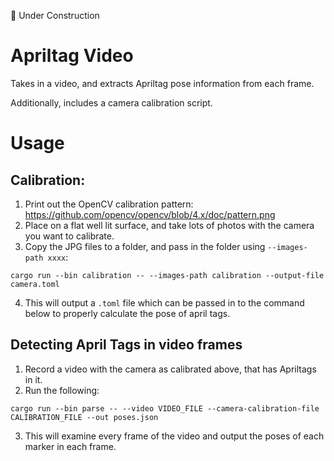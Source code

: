 🚧 Under Construction

# Apriltag Video
Takes in a video, and extracts Apriltag pose information from each frame.

Additionally, includes a camera calibration script.

# Usage

## Calibration:
1. Print out the OpenCV calibration pattern: https://github.com/opencv/opencv/blob/4.x/doc/pattern.png
2. Place on a flat well lit surface, and take lots of photos with the camera you want to calibrate.
3. Copy the JPG files to a folder, and pass in the folder using `--images-path xxxx`:

`cargo run --bin calibration -- --images-path calibration --output-file camera.toml`

4. This will output a `.toml` file which can be passed in to the command below to properly calculate the pose of april tags.

## Detecting April Tags in video frames
1. Record a video with the camera as calibrated above, that has Apriltags in it.
2. Run the following:

`cargo run --bin parse -- --video VIDEO_FILE --camera-calibration-file CALIBRATION_FILE --out poses.json`

3. This will examine every frame of the video and output the poses of each marker in each frame.